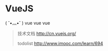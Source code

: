 # VueJS
( ˘•灬•˘ ) vue vue vue

> 技术文档 http://cn.vuejs.org/
>
> todolist http://www.imooc.com/learn/694
